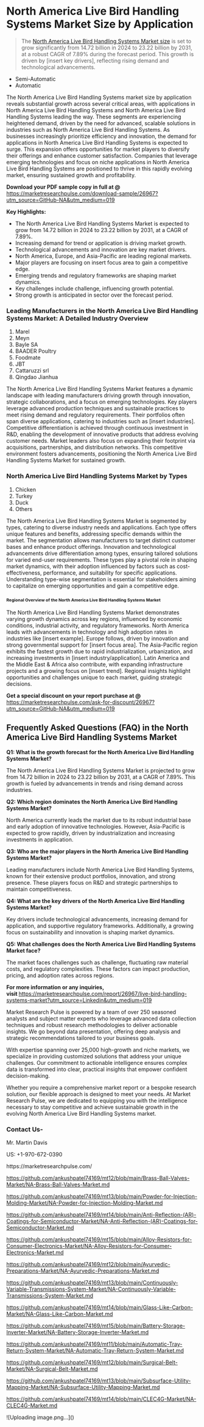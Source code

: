 <h1>North America Live Bird Handling Systems Market&nbsp;Size by Application</h1><blockquote><p>The <a href="https://marketresearchpulse.com/download-sample/26967?utm_source=GitHub-NA&amp;utm_medium=019">North America Live Bird Handling Systems Market size</a> is set to grow significantly from 14.72 billion in 2024 to 23.22 billion by 2031, at a robust CAGR of 7.89% during the forecast period. This growth is driven by [insert key drivers], reflecting rising demand and technological advancements.</p></blockquote><ul><li>Semi-Automatic<li> Automatic</li></ul><p>The North America Live Bird Handling Systems market size by application reveals substantial growth across several critical areas, with applications in North America Live Bird Handling Systems and North America Live Bird Handling Systems leading the way. These segments are experiencing heightened demand, driven by the need for advanced, scalable solutions in industries such as North America Live Bird Handling Systems. As businesses increasingly prioritize efficiency and innovation, the demand for applications in North America Live Bird Handling Systems is expected to surge. This expansion offers opportunities for market players to diversify their offerings and enhance customer satisfaction. Companies that leverage emerging technologies and focus on niche applications in North America Live Bird Handling Systems are positioned to thrive in this rapidly evolving market, ensuring sustained growth and profitability.</p><p><strong>Download your PDF sample copy in full at @ </strong><a href="https://marketresearchpulse.com/download-sample/26967?utm_source=GitHub-NA&amp;utm_medium=019">https://marketresearchpulse.com/download-sample/26967?utm_source=GitHub-NA&amp;utm_medium=019</a></p><p><strong>Key Highlights: </strong></p><ul><li>The North America Live Bird Handling Systems Market is expected to grow from 14.72 billion in 2024 to 23.22 billion by 2031, at a CAGR of 7.89%.</li><li>Increasing demand for trend or application is driving market growth.</li><li>Technological advancements and innovation are key market drivers.</li><li>North America, Europe, and Asia-Pacific are leading regional markets.</li><li>Major players are focusing on insert focus area to gain a competitive edge.</li><li>Emerging trends and regulatory frameworks are shaping market dynamics.</li><li>Key challenges include challenge, influencing growth potential.</li><li>Strong growth is anticipated in sector over the forecast period.</li></ul><h3>Leading Manufacturers in the North America Live Bird Handling Systems Market: A Detailed Industry Overview</h3><ol><li>Marel</li><li>Meyn</li><li>Bayle SA</li><li>BAADER Poultry</li><li>Foodmate</li><li>JBT</li><li>Cattaruzzi srl</li><li>Qingdao Jianhua</li></ol><div class="flex max-w-full flex-col flex-grow"><div class="min-h-8 text-message flex w-full flex-col items-end gap-2 whitespace-normal break-words [.text-message+&amp;]:mt-5" dir="auto" data-message-author-role="assistant" data-message-id="fd8432e4-4910-450d-b182-61b7bfb0a01f" data-message-model-slug="gpt-4o"><div class="flex w-full flex-col gap-1 empty:hidden first:pt-[3px]"><div class="markdown prose w-full break-words dark:prose-invert light"><p>The North America Live Bird Handling Systems Market features a dynamic landscape with leading manufacturers driving growth through innovation, strategic collaborations, and a focus on emerging technologies. Key players leverage advanced production techniques and sustainable practices to meet rising demand and regulatory requirements. Their portfolios often span diverse applications, catering to industries such as [insert industries]. Competitive differentiation is achieved through continuous investment in R&amp;D, enabling the development of innovative products that address evolving customer needs. Market leaders also focus on expanding their footprint via acquisitions, partnerships, and distribution networks. This competitive environment fosters advancements, positioning the North America Live Bird Handling Systems Market for sustained growth.</p></div></div></div></div><h3>North America Live Bird Handling Systems Market by Types</h3><ol><li>Chicken<li> Turkey<li> Duck<li> Others</li></ol><div class="flex max-w-full flex-col flex-grow"><div class="min-h-8 text-message flex w-full flex-col items-end gap-2 whitespace-normal break-words [.text-message+&amp;]:mt-5" dir="auto" data-message-author-role="assistant" data-message-id="084470be-0bb7-4664-bddf-5156b4f41249" data-message-model-slug="gpt-4o-mini"><div class="flex w-full flex-col gap-1 empty:hidden first:pt-[3px]"><div class="markdown prose w-full break-words dark:prose-invert light"><p>The North America Live Bird Handling Systems Market is segmented by types, catering to diverse industry needs and applications. Each type offers unique features and benefits, addressing specific demands within the market. The segmentation allows manufacturers to target distinct customer bases and enhance product offerings. Innovation and technological advancements drive differentiation among types, ensuring tailored solutions for varied end-user requirements. These types play a pivotal role in shaping market dynamics, with their adoption influenced by factors such as cost-effectiveness, performance, and suitability for specific applications. Understanding type-wise segmentation is essential for stakeholders aiming to capitalize on emerging opportunities and gain a competitive edge.</p></div></div></div></div><h3><span style="font-size: 11px;">Regional Overview of the North America Live Bird Handling Systems Market</span></h3><div class="flex max-w-full flex-col flex-grow"><div class="min-h-8 text-message flex w-full flex-col items-end gap-2 whitespace-normal break-words [.text-message+&amp;]:mt-5" dir="auto" data-message-author-role="assistant" data-message-id="e9038762-ce64-4e30-91c9-9bd413514231" data-message-model-slug="gpt-4o-mini"><div class="flex w-full flex-col gap-1 empty:hidden first:pt-[3px]"><div class="markdown prose w-full break-words dark:prose-invert light"><p>The North America Live Bird Handling Systems Market demonstrates varying growth dynamics across key regions, influenced by economic conditions, industrial activity, and regulatory frameworks. North America leads with advancements in technology and high adoption rates in industries like [insert example]. Europe follows, driven by innovation and strong governmental support for [insert focus area]. The Asia-Pacific region exhibits the fastest growth due to rapid industrialization, urbanization, and increasing investments in [insert industry/application]. Latin America and the Middle East &amp; Africa also contribute, with expanding infrastructure projects and a growing focus on [insert trend]. Regional insights highlight opportunities and challenges unique to each market, guiding strategic decisions.</p></div></div></div></div><p><strong>Get a special discount on your report purchase at @ </strong><a href="https://marketresearchpulse.com/ask-for-discount/26967?utm_source=GitHub-NA&amp;utm_medium=019">https://marketresearchpulse.com/ask-for-discount/26967?utm_source=GitHub-NA&amp;utm_medium=019</a></p><h2>Frequently Asked Questions (FAQ) in the North America Live Bird Handling Systems Market</h2><p><strong>Q1: What is the growth forecast for the North America Live Bird Handling Systems Market?</strong></p><p>The North America Live Bird Handling Systems Market is projected to grow from 14.72 billion in 2024 to 23.22 billion by 2031, at a CAGR of 7.89%. This growth is fueled by advancements in trends and rising demand across industries.</p><p><strong>Q2: Which region dominates the North America Live Bird Handling Systems Market?</strong></p><p>North America currently leads the market due to its robust industrial base and early adoption of innovative technologies. However, Asia-Pacific is expected to grow rapidly, driven by industrialization and increasing investments in application.</p><p><strong>Q3: Who are the major players in the North America Live Bird Handling Systems Market?</strong></p><p>Leading manufacturers include North America Live Bird Handling Systems, known for their extensive product portfolios, innovation, and strong presence. These players focus on R&amp;D and strategic partnerships to maintain competitiveness.</p><p><strong>Q4: What are the key drivers of the North America Live Bird Handling Systems Market?</strong></p><p>Key drivers include technological advancements, increasing demand for application, and supportive regulatory frameworks. Additionally, a growing focus on sustainability and innovation is shaping market dynamics.</p><p><strong>Q5: What challenges does the North America Live Bird Handling Systems Market face?</strong></p><p>The market faces challenges such as challenge, fluctuating raw material costs, and regulatory complexities. These factors can impact production, pricing, and adoption rates across regions.</p><p><strong>For more information or any inquiries, visit&nbsp;</strong><a href="https://marketresearchpulse.com/report/26967/live-bird-handling-systems-market?utm_source=Linkedin&utm_medium=019">https://marketresearchpulse.com/report/26967/live-bird-handling-systems-market?utm_source=Linkedin&utm_medium=019</a></p><p>Market Research Pulse is powered by a team of over 250 seasoned analysts and subject matter experts who leverage advanced data collection techniques and robust research methodologies to deliver actionable insights. We go beyond data presentation, offering deep analysis and strategic recommendations tailored to your business goals.</p><p>With expertise spanning over 25,000 high-growth and niche markets, we specialize in providing customized solutions that address your unique challenges. Our commitment to actionable intelligence ensures complex data is transformed into clear, practical insights that empower confident decision-making.</p><p>Whether you require a comprehensive market report or a bespoke research solution, our flexible approach is designed to meet your needs. At Market Research Pulse, we are dedicated to equipping you with the intelligence necessary to stay competitive and achieve sustainable growth in the evolving North America Live Bird Handling Systems market.</p><h3><strong>Contact Us-</strong></h3><p>Mr. Martin Davis</p><p>US: +1-970-672-0390</p><p>https://marketresearchpulse.com/</p><p><a href="https://github.com/ankushpatel74169/mt12/blob/main/Brass-Ball-Valves-Market/NA-Brass-Ball-Valves-Market.md">https://github.com/ankushpatel74169/mt12/blob/main/Brass-Ball-Valves-Market/NA-Brass-Ball-Valves-Market.md</a></p><p><a href="https://github.com/ankushpatel74169/mt13/blob/main/Powder-for-Injection-Molding-Market/NA-Powder-for-Injection-Molding-Market.md">https://github.com/ankushpatel74169/mt13/blob/main/Powder-for-Injection-Molding-Market/NA-Powder-for-Injection-Molding-Market.md</a></p><p><a href="https://github.com/ankushpatel74169/mt14/blob/main/Anti-Reflection-(AR)-Coatings-for-Semiconductor-Market/NA-Anti-Reflection-(AR)-Coatings-for-Semiconductor-Market.md">https://github.com/ankushpatel74169/mt14/blob/main/Anti-Reflection-(AR)-Coatings-for-Semiconductor-Market/NA-Anti-Reflection-(AR)-Coatings-for-Semiconductor-Market.md</a></p><p><a href="https://github.com/ankushpatel74169/mt15/blob/main/Alloy-Resistors-for-Consumer-Electronics-Market/NA-Alloy-Resistors-for-Consumer-Electronics-Market.md">https://github.com/ankushpatel74169/mt15/blob/main/Alloy-Resistors-for-Consumer-Electronics-Market/NA-Alloy-Resistors-for-Consumer-Electronics-Market.md</a></p><p><a href="https://github.com/ankushpatel74169/mt12/blob/main/Ayurvedic-Preparations-Market/NA-Ayurvedic-Preparations-Market.md">https://github.com/ankushpatel74169/mt12/blob/main/Ayurvedic-Preparations-Market/NA-Ayurvedic-Preparations-Market.md</a></p><p><a href="https://github.com/ankushpatel74169/mt13/blob/main/Continuously-Variable-Transmissions-System-Market/NA-Continuously-Variable-Transmissions-System-Market.md">https://github.com/ankushpatel74169/mt13/blob/main/Continuously-Variable-Transmissions-System-Market/NA-Continuously-Variable-Transmissions-System-Market.md</a></p><p><a href="https://github.com/ankushpatel74169/mt14/blob/main/Glass-Like-Carbon-Market/NA-Glass-Like-Carbon-Market.md">https://github.com/ankushpatel74169/mt14/blob/main/Glass-Like-Carbon-Market/NA-Glass-Like-Carbon-Market.md</a></p><p><a href="https://github.com/ankushpatel74169/mt15/blob/main/Battery-Storage-Inverter-Market/NA-Battery-Storage-Inverter-Market.md">https://github.com/ankushpatel74169/mt15/blob/main/Battery-Storage-Inverter-Market/NA-Battery-Storage-Inverter-Market.md</a></p><p><a href="https://github.com/ankushpatel74169/mt11/blob/main/Automatic-Tray-Return-System-Market/NA-Automatic-Tray-Return-System-Market.md">https://github.com/ankushpatel74169/mt11/blob/main/Automatic-Tray-Return-System-Market/NA-Automatic-Tray-Return-System-Market.md</a></p><p><a href="https://github.com/ankushpatel74169/mt12/blob/main/Surgical-Belt-Market/NA-Surgical-Belt-Market.md">https://github.com/ankushpatel74169/mt12/blob/main/Surgical-Belt-Market/NA-Surgical-Belt-Market.md</a></p><p><a href="https://github.com/ankushpatel74169/mt13/blob/main/Subsurface-Utility-Mapping-Market/NA-Subsurface-Utility-Mapping-Market.md">https://github.com/ankushpatel74169/mt13/blob/main/Subsurface-Utility-Mapping-Market/NA-Subsurface-Utility-Mapping-Market.md</a></p><p><a href="https://github.com/ankushpatel74169/mt14/blob/main/CLEC4G-Market/NA-CLEC4G-Market.md">https://github.com/ankushpatel74169/mt14/blob/main/CLEC4G-Market/NA-CLEC4G-Market.md</a></p>
![Uploading image.png…]()
